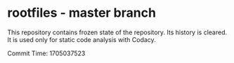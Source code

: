 # rootfiles - master branch

This repository contains frozen state of the repository.
Its history is cleared. It is used only for static code
analysis with Codacy.

Commit Time: 1705037523